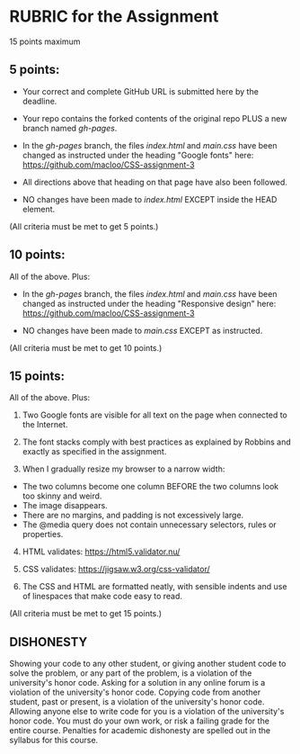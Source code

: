 # RUBRIC for the Assignment

15 points maximum

## 5 points:

* Your correct and complete GitHub URL is submitted here by the deadline.

* Your repo contains the forked contents of the original repo PLUS a new branch named *gh-pages*.

* In the *gh-pages* branch, the files *index.html* and *main.css* have been changed as instructed under the heading "Google fonts" here:  https://github.com/macloo/CSS-assignment-3

* All directions above that heading on that page have also been followed.

* NO changes have been made to *index.html* EXCEPT inside the HEAD element.

(All criteria must be met to get 5 points.)

## 10 points:

All of the above. Plus:

* In the *gh-pages* branch, the files *index.html* and *main.css* have been changed as instructed under the heading "Responsive design" here:  https://github.com/macloo/CSS-assignment-3

* NO changes have been made to *main.css* EXCEPT as instructed.

(All criteria must be met to get 10 points.)

## 15 points:

All of the above. Plus:

1. Two Google fonts are visible for all text on the page when connected to the Internet.

2. The font stacks comply with best practices as explained by Robbins and exactly as specified in the assignment.

3. When I gradually resize my browser to a narrow width:

* The two columns become one column BEFORE the two columns look too skinny and weird.
* The image disappears.
* There are no margins, and padding is not excessively large.
* The @media query does not contain unnecessary selectors, rules or properties.

4. HTML validates: https://html5.validator.nu/

5. CSS validates: https://jigsaw.w3.org/css-validator/

6. The CSS and HTML are formatted neatly, with sensible indents and use of linespaces that make code easy to read.

(All criteria must be met to get 15 points.)

## DISHONESTY

Showing your code to any other student, or giving another student code to solve the problem, or any part of the problem, is a violation of the university's honor code. Asking for a solution in any online forum is a violation of the university's honor code. Copying code from another student, past or present, is a violation of the university's honor code. Allowing anyone else to write code for you is a violation of the university's honor code. You must do your own work, or risk a failing grade for the entire course. Penalties for academic dishonesty are spelled out in the syllabus for this course.
